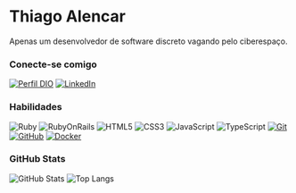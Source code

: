 # Thiago Alencar

Apenas um desenvolvedor de software discreto vagando pelo ciberespaço.

### Conecte-se comigo

[![Perfil DIO](https://img.shields.io/badge/-Meu%20Perfil%20na%20DIO-30A3DC?style=for-the-badge)](https://dio.me/users/talencar/)
[![LinkedIn](https://img.shields.io/badge/-LinkedIn-000?style=for-the-badge&logo=linkedin&logoColor=30A3DC)](https://www.linkedin.com/in/thiagoalencar1/)

### Habilidades

![Ruby](https://img.shields.io/badge/Ruby-000?style=for-the-badge&logo=ruby&logoColor=30A3DC)
![RubyOnRails](https://img.shields.io/badge/Ruby%20on%20Rails-000?style=for-the-badge&logo=rubyonrails&logoColor=30A3DC)
![HTML5](https://img.shields.io/badge/HTML-000?style=for-the-badge&logo=html5&logoColor=30A3DC)
![CSS3](https://img.shields.io/badge/CSS3-000?style=for-the-badge&logo=css3&logoColor=E94D5F)
![JavaScript](https://img.shields.io/badge/JavaScript-000?style=for-the-badge&logo=javascript&logoColor=30A3DC)
![TypeScript](https://img.shields.io/badge/TypeScript-000?style=for-the-badge&logo=typescript&logoColor=30A3DC)
[![Git](https://img.shields.io/badge/Git-000?style=for-the-badge&logo=git&logoColor=E94D5F)](https://git-scm.com/doc)
[![GitHub](https://img.shields.io/badge/GitHub-000?style=for-the-badge&logo=github&logoColor=30A3DC)](https://docs.github.com/)
[![Docker](https://img.shields.io/badge/Docker-000?style=for-the-badge&logo=Docker&logoColor=30A3DC)](https://docs.docker.com/)

### GitHub Stats

![GitHub Stats](https://github-readme-stats.vercel.app/api?username=thiagoalencar1&theme=transparent&bg_color=000&border_color=30A3DC&show_icons=true&icon_color=30A3DC&title_color=E94D5F&text_color=FFF&hide_title=true)
![Top Langs](https://github-readme-stats-git-masterrstaa-rickstaa.vercel.app/api/top-langs/?username=thiagoalencar1&layout=compact&bg_color=000&border_color=30A3DC&title_color=E94D5F&text_color=FFF)
